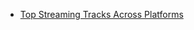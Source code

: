 - [Top Streaming Tracks Across Platforms](https://public.tableau.com/app/profile/mike.bruno4206/viz/TopStreamedSongs2024/Top100StreamingArtists)
